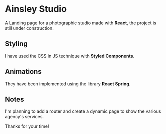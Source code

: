 # Ainsley Studio

A Landing page for a photographic studio made with **React**, the project is still under construction.


## Styling 
I have used the CSS in JS technique with **Styled Components**.

## Animations
They have been implemented using the library **React Spring**. 

## Notes
I'm planning to add a router and create a dynamic page to show the various agency's services. 

Thanks for your time!
